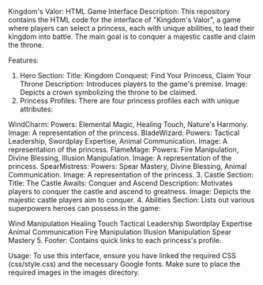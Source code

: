 Kingdom's Valor: HTML Game Interface
Description:
This repository contains the HTML code for the interface of "Kingdom's Valor", a game where players can select a princess, each with unique abilities, to lead their kingdom into battle. The main goal is to conquer a majestic castle and claim the throne.

Features:
1. Hero Section:
Title: Kingdom Conquest: Find Your Princess, Claim Your Throne
Description: Introduces players to the game's premise.
Image: Depicts a crown symbolizing the throne to be claimed.
2. Princess Profiles:
There are four princess profiles each with unique attributes:

WindCharm:
Powers: Elemental Magic, Healing Touch, Nature's Harmony.
Image: A representation of the princess.
BladeWizard:
Powers: Tactical Leadership, Swordplay Expertise, Animal Communication.
Image: A representation of the princess.
FlameMage:
Powers: Fire Manipulation, Divine Blessing, Illusion Manipulation.
Image: A representation of the princess.
SpearMistress:
Powers: Spear Mastery, Divine Blessing, Animal Communication.
Image: A representation of the princess.
3. Castle Section:
Title: The Castle Awaits: Conquer and Ascend
Description: Motivates players to conquer the castle and ascend to greatness.
Image: Depicts the majestic castle players aim to conquer.
4. Abilities Section:
Lists out various superpowers heroes can possess in the game:

Wind Manipulation
Healing Touch
Tactical Leadership
Swordplay Expertise
Animal Communication
Fire Manipulation
Illusion Manipulation
Spear Mastery
5. Footer:
Contains quick links to each princess's profile.

Usage:
To use this interface, ensure you have linked the required CSS (css/style.css) and the necessary Google fonts. Make sure to place the required images in the images directory.
